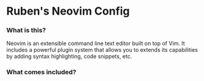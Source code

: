# Ruben's Neovim Config

### What is this?

Neovim is an extensible command line text editor built on top of Vim. It includes a powerful plugin system that allows you
to extends its capabilities by adding syntax highlighting, code snippets, etc.

### What comes included?

 
